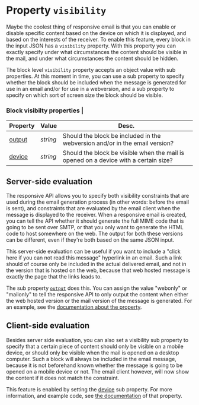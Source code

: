 # Property `visibility`

Maybe the coolest thing of responsive email is that you can enable or
disable specific content based on the device on which it is displayed,
and based on the interests of the receiver. To enable this feature,
every block in the input JSON has a `visibility` property. With this property
you can exactly specify under what circumstances the content should
be visible in the mail, and under what circumstances the content
should be hidden.

The block level `visibility` property accepts an object value with sub properties.
At this moment in time, you can use a sub property to specify whether
the block should be included when the message is generated for use
in an email and/or for use in a webversion, and a sub property to specify
on which sort of screen size the block should be visible.

### Block visibilty properties |

| Property | Value | Desc.                                                                                                                                        |
|:---------|-------|----------------------------------------------------------------------------------------------------------------------------------------------|
| [output](../json/property-output) | _string_ | Should the block be included in the webversion and/or in the email version?          |
| [device](../json/property-device) | _string_ | Should the block be visible when the mail is opened on a device with a certain size? |

## Server-side evaluation

The responsive API allows you to specify both visibility constraints that
are used during the email generation process (in other words: before the 
email is sent), and constraints that are evaluated by the email client when the 
message is displayed to the receiver. When a responsive email is created, 
you can tell the API whether it should generate the full MIME code that is 
going to be sent over SMTP, or that you only want to generate the HTML code
to host somewhere on the web. The output for both these versions can be
different, even if they're both based on the same JSON input.

This server-side evaluation can be useful if you want to include 
a "click here if you can not read this message" hyperlink in an email. Such a 
link should of course only be included in the actual delivered email, and not 
in the version that is hosted on the web, because that web hosted message is 
exactly the page that the links leads to.

The sub property [`output`](../json/property-output) 
does this. You can assign the value "webonly" or "mailonly" to tell the responsive 
API to only output the content when either the web hosted version or the mail 
version of the message is generated. For an example, see the [documentation about the property](../json/property-output).


## Client-side evaluation

Besides server side evaluation, you can also set a visibility sub property
to specify that a certain piece of content should only be visible on a 
mobile device, or should only be visible when the mail is opened on a 
desktop computer. Such a block will always be included in the email message, 
because it is not beforehand known whether the message is going to be
opened on a mobile device or not. The email client however, will now show
the content if it does not match the constraint.

This feature is enabled by setting the 
[device](../json/property-device) sub property. 
For more information, and example code, see [the documentation](../json/property-device) 
of that property.
